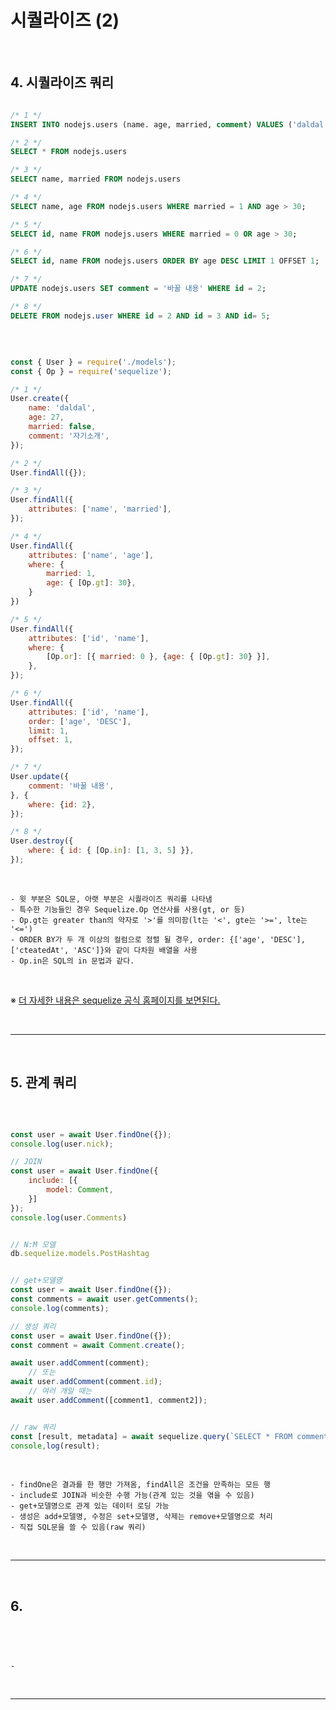 # 시퀄라이즈 (2)

<br>

## 4. 시퀄라이즈 쿼리

```SQL

/* 1 */
INSERT INTO nodejs.users (name. age, married, comment) VALUES ('daldal', 27, 0, '자기소개');

/* 2 */
SELECT * FROM nodejs.users

/* 3 */
SELECT name, married FROM nodejs.users

/* 4 */
SELECT name, age FROM nodejs.users WHERE married = 1 AND age > 30;

/* 5 */
SELECT id, name FROM nodejs.users WHERE married = 0 OR age > 30;

/* 6 */
SELECT id, name FROM nodejs.users ORDER BY age DESC LIMIT 1 OFFSET 1;

/* 7 */
UPDATE nodejs.users SET comment = '바꿀 내용' WHERE id = 2;

/* 8 */
DELETE FROM nodejs.user WHERE id = 2 AND id = 3 AND id= 5;

```

<br>

```javascript

const { User } = require('./models');
const { Op } = require('sequelize');

/* 1 */
User.create({
    name: 'daldal',
    age: 27,
    married: false,
    comment: '자기소개',
});

/* 2 */
User.findAll({});

/* 3 */
User.findAll({
    attributes: ['name', 'married'],
});

/* 4 */
User.findAll({
    attributes: ['name', 'age'],
    where: {
        married: 1,
        age: { [Op.gt]: 30},
    }
})

/* 5 */
User.findAll({
    attributes: ['id', 'name'],
    where: {
        [Op.or]: [{ married: 0 }, {age: { [Op.gt]: 30} }],
    },
});

/* 6 */
User.findAll({
    attributes: ['id', 'name'],
    order: ['age', 'DESC'],
    limit: 1,
    offset: 1,
});

/* 7 */
User.update({
    comment: '바꿀 내용',
}, {
    where: {id: 2},
});

/* 8 */
User.destroy({
    where: { id: { [Op.in]: [1, 3, 5] }},
});

```

<br>

    - 윗 부분은 SQL문, 아랫 부분은 시퀄라이즈 쿼리를 나타냄
    - 특수한 기능들인 경우 Sequelize.Op 연산사를 사용(gt, or 등)
    - Op.gt는 greater than의 약자로 '>'를 의미함(lt는 '<', gte는 '>=', lte는 '<=')
    - ORDER BY가 두 개 이상의 컬럼으로 정렬 될 경우, order: {['age', 'DESC'], ['cteatedAt', 'ASC']}와 같이 다차원 배열을 사용
    - Op.in은 SQL의 in 문법과 같다.
  
<br>

※ [더 자세한 내용은 sequelize 공식 홈페이지를 보면된다.](https://sequelize.org/master/)

<br>

***

<br>

## 5. 관계 쿼리

<br>

```javascript

const user = await User.findOne({});
console.log(user.nick);

// JOIN
const user = await User.findOne({
    include: [{
        model: Comment,
    }]
});
console.log(user.Comments)


// N:M 모델
db.sequelize.models.PostHashtag


// get+모델명
const user = await User.findOne({});
const comments = await user.getComments();
console.log(comments);

// 생성 쿼리
const user = await User.findOne({});
const comment = await Comment.create();

await user.addComment(comment);
    // 또는
await user.addComment(comment.id);
    // 여러 개일 때는
await user.addComment([comment1, comment2]);


// raw 쿼리
const [result, metadata] = await sequelize.query(`SELECT * FROM comments`);
console,log(result);

```

<br>

    - findOne은 결과를 한 행만 가져옴, findAll은 조건을 만족하는 모든 행
    - include로 JOIN과 비슷한 수행 가능(관계 있는 것을 엮을 수 있음)
    - get+모델명으로 관계 있는 데이터 로딩 가능
    - 생성은 add+모델명, 수정은 set+모델명, 삭제는 remove+모델명으로 처리
    - 직접 SQL문을 쓸 수 있음(raw 쿼리)

<br>

***

<br>

## 6. 

```javascript



```

<br>

    - 

<br>

***

<br>